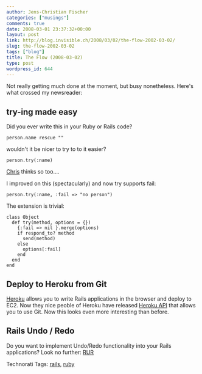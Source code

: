 ```yaml
---
author: Jens-Christian Fischer
categories: ["musings"]
comments: true
date: 2008-03-01 23:37:32+00:00
layout: post
link: http://blog.invisible.ch/2008/03/02/the-flow-2002-03-02/
slug: the-flow-2002-03-02
tags: ["blog"]
title: The Flow (2008-03-02)
type: post
wordpress_id: 644
---
```


Not really getting much done at the moment, but busy nonetheless. Here's what crossed my newsreader:

try-ing made easy
-----------------

Did you ever write this in your Ruby or Rails code?

    person.name rescue ""

wouldn't it be nicer to try to to it easier?

    person.try(:name)

[Chris][1] thinks so too....

I improved on this (spectacularly) and now try supports fail:

    person.try(:name, :fail => "no person")

The extension is trivial:

    class Object
      def try(method, options = {})
        {:fail => nil }.merge(options)
        if respond_to? method 
          send(method)
        else
          options[:fail]
        end
      end
    end

Deploy to Heroku from Git
-------------------------

[Heroku][2] allows you to write Rails applications in the browser and deploy to EC2. Now they nice peoble of Heroku have released [Heroku API][3] that allows you to use Git. Now this looks even more interesting than before.

Rails Undo / Redo
-----------------

Do you want to implement Undo/Redo functionality into your Rails applications? Look no further: [RUR][4]

[1]: http://ozmm.org/posts/try.html
[2]: http://heroku.com/
[3]: http://heroku.com/docs/api/
[4]: http://blog.nanorails.com/rails-undo-redo




Technorati Tags: [rails](http://www.technorati.com/tag/rails), [ruby](http://www.technorati.com/tag/ruby)
